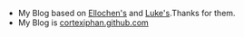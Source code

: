 - My Blog based on [Ellochen's](https://ellochen.github.com) and [Luke's](https://kejinlu.github.com).Thanks for them.
- My Blog is [cortexiphan.github.com](cortexiphan.github.com)
